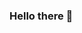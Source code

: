 ### Hello there 👋

<!--
**FoxMD/FoxMD** is a ✨ _special_ ✨ repository because its `README.md` (this file) appears on your GitHub profile.
 
 [![Top Langs](https://github-readme-stats.vercel.app/api/top-langs/?username=FoxMD&hide=html,c&layout=compact)](https://github.com/anuraghazra/github-readme-stats)
 
 Here are some ideas to get you started:

- 🔭 I’m currently working on ...
- 🌱 I’m currently learning ...
- 👯 I’m looking to collaborate on ...
- 🤔 I’m looking for help with ...
- 💬 Ask me about ...
- 📫 How to reach me: ...
- 😄 Pronouns: ...
- ⚡ Fun fact: ...
-->
